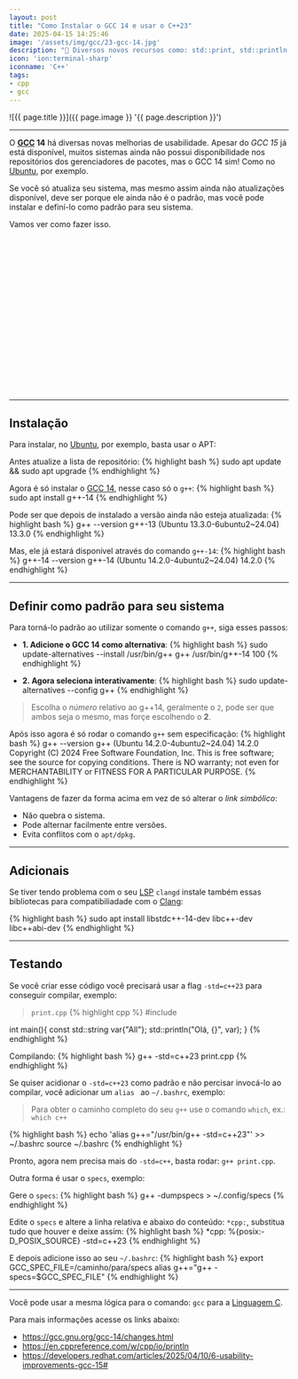 ```yaml
---
layout: post
title: "Como Instalar o GCC 14 e usar o C++23"
date: 2025-04-15 14:25:46
image: '/assets/img/gcc/23-gcc-14.jpg'
description: "🚀 Diversos novos recursos como: std::print, std::println e entre outros."
icon: 'ion:terminal-sharp'
iconname: 'C++'
tags:
- cpp
- gcc
---
```


![{{ page.title }}]({{ page.image }} '{{ page.description }}')

---

O **[GCC](https://terminalroot.com.br/tags#gcc) 14** há diversas novas melhorias de usabilidade. Apesar do *GCC 15* já está disponível, muitos sistemas ainda não possui disponibilidade nos repositórios dos gerenciadores de pacotes, mas o GCC 14 sim! Como no [Ubuntu](https://terminalroot.com.br/tags#ubuntu), por exemplo.

Se você só atualiza seu sistema, mas mesmo assim ainda não atualizações disponível, deve ser porque ele ainda não é o padrão, mas você pode instalar e definí-lo como padrão para seu sistema.

Vamos ver como fazer isso.


<!-- SQUARE - GAMES ROOT -->
<script async src="//pagead2.googlesyndication.com/pagead/js/adsbygoogle.js"></script>
<ins class="adsbygoogle"
style="display:inline-block;width:336px;height:280px"
data-ad-client="ca-pub-2838251107855362"
data-ad-slot="5351066970"></ins>
<script>
(adsbygoogle = window.adsbygoogle || []).push({});
</script>

---

## Instalação
Para instalar, no [Ubuntu](https://terminalroot.com.br/tags#ubuntu), por exemplo, basta usar o APT:

Antes atualize a lista de repositório:
{% highlight bash %}
sudo apt update && sudo apt upgrade
{% endhighlight %}

Agora é só instalar o [GCC 14](https://gcc.gnu.org/gcc-14/changes.html), nesse caso só o `g++`:
{% highlight bash %}
sudo apt install g++-14
{% endhighlight %}

Pode ser que depois de instalado a versão ainda não esteja atualizada:
{% highlight bash %}
g++ --version
g++-13 (Ubuntu 13.3.0-6ubuntu2~24.04) 13.3.0
{% endhighlight %}

Mas, ele já estará disponível através do comando `g++-14`:
{% highlight bash %}
g++-14 --version
g++-14 (Ubuntu 14.2.0-4ubuntu2~24.04) 14.2.0
{% endhighlight %}

---

## Definir como padrão para seu sistema
Para torná-lo padrão ao utilizar somente o comando `g++`, siga esses passos:

+ **1. Adicione o GCC 14 como alternativa**:
{% highlight bash %}
sudo update-alternatives --install /usr/bin/g++ g++ /usr/bin/g++-14 100
{% endhighlight %}

+ **2. Agora seleciona interativamente**:
{% highlight bash %}
sudo update-alternatives --config g++
{% endhighlight %}
> Escolha o *número* relativo ao g++14, geralmente o `2`, pode ser que ambos seja o mesmo, mas forçe escolhendo o **2**.

Após isso agora é só rodar o comando `g++` sem especificação:
{% highlight bash %}
g++ --version
g++ (Ubuntu 14.2.0-4ubuntu2~24.04) 14.2.0
Copyright (C) 2024 Free Software Foundation, Inc.
This is free software; see the source for copying conditions.  There is NO
warranty; not even for MERCHANTABILITY or FITNESS FOR A PARTICULAR PURPOSE.
{% endhighlight %}

Vantagens de fazer da forma acima em vez de só alterar o *link simbólico*:
+ Não quebra o sistema.
+ Pode alternar facilmente entre versões.
+ Evita conflitos com o `apt/dpkg`.


<!-- RECTANGLE 2 - OnParagragraph -->
<script async src="//pagead2.googlesyndication.com/pagead/js/adsbygoogle.js"></script>
<ins class="adsbygoogle"
style="display:block; text-align:center;"
data-ad-layout="in-article"
data-ad-format="fluid"
data-ad-client="ca-pub-2838251107855362"
data-ad-slot="8549252987"></ins>
<script>
(adsbygoogle = window.adsbygoogle || []).push({});
</script>

---

## Adicionais
Se tiver tendo problema com o seu [LSP](https://terminalroot.com.br/2021/11/lsp-autocomplete-e-machine-learning-neovim-com-lua.html) `clangd` instale também essas bibliotecas para compatibiliadade com o [Clang](https://terminalroot.com.br/tags#clang):

{% highlight bash %}
sudo apt install libstdc++-14-dev libc++-dev libc++abi-dev 
{% endhighlight %}

---

## Testando
Se você criar esse código você precisará usar a flag `-std=c++23` para conseguir compilar, exemplo:

> `print.cpp`
{% highlight cpp %}
#include <print>

int main(){
  const std::string var{"All"};
  std::println("Olá, {}", var);
}
{% endhighlight %}

Compilando:
{% highlight bash %}
g++ -std=c++23 print.cpp
{% endhighlight %}

Se quiser acidionar o `-std=c++23` como padrão e não percisar invocá-lo ao compilar, você adicionar um `alias ` ao `~/.bashrc`, exemplo:
> Para obter o caminho completo do seu `g++` use o comando `which`, ex.: `which c++`

{% highlight bash %}
echo 'alias g++="/usr/bin/g++ -std=c++23"' >> ~/.bashrc
source ~/.bashrc
{% endhighlight %}

Pronto, agora nem precisa mais do `-std=c++`, basta rodar: `g++ print.cpp`.

Outra forma é usar o `specs`, exemplo:

Gere o `specs`:
{% highlight bash %}
g++ -dumpspecs > ~/.config/specs
{% endhighlight %}

Edite o `specs` e altere a linha relativa e abaixo do conteúdo: `*cpp:`, substitua tudo que houver e deixe assim:
{% highlight bash %}
*cpp:
%{posix:-D_POSIX_SOURCE} -std=c++23
{% endhighlight %}

E depois adicione isso ao seu `~/.bashrc`:
{% highlight bash %}
export GCC_SPEC_FILE=/caminho/para/specs
alias g++="g++ -specs=$GCC_SPEC_FILE"
{% endhighlight %}

---

Você pode usar a mesma lógica para o comando: `gcc` para a [Linguagem C](https://terminalroot.com.br/tags#linguagemc).

Para mais informações acesse os links abaixo:
+ <https://gcc.gnu.org/gcc-14/changes.html>
+ <https://en.cppreference.com/w/cpp/io/println>
+ <https://developers.redhat.com/articles/2025/04/10/6-usability-improvements-gcc-15#>

